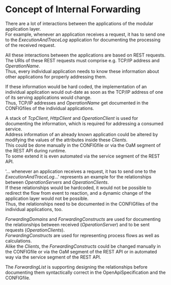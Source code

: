# Concept of Internal Forwarding  

There are a lot of interactions between the applications of the modular application layer.  
For example, whenever an application receives a request, it has to send one to the _ExecutionAndTraceLog_ application for documenting the processing of the received request.  

All these interactions between the applications are based on REST requests.  
The URIs of these REST requests must comprise e.g. TCP/IP address and _OperationName_.  
Thus, every individual application needs to know these information about other applications for properly addressing them.  

If these information would be hard coded, the implementation of an individual application would out-date as soon as the TCP/IP address of one of its serving applications would change.  
Thus, TCP/IP addresses and _OperationName_ get documented in the CONFIGfiles of the individual applications.  

A stack of _TcpClient_, _HttpClient_ and _OperationClient_ is used for documenting the information, which is required for addressing a consumed service.  
Address information of an already known application could be altered by modifying the values of the attributes inside these _Clients_.  
This could be done manually in the CONFIGfile or via the OaM segment of the REST API during runtime.  
To some extend it is even automated via the service segment of the REST API.  

'... whenever an application receives a request, it has to send one to the _ExecutionAndTraceLog_...' represents an example for the relationships between _OperationServers_ and _OperationClients_.  
If these relationships would be hardcoded, it would not be possible to redirect the flow from event to reaction, and a dynamic change of the application layer would not be possible.  
Thus, the relationships need to be documented in the CONFIGfiles of the individual applications, too.  

_ForwardingDomains_ and _ForwardingConstructs_ are used for documenting the relationships between received (_OperationServer_) and to be sent requests (_OperationClients_).  
_ForwardingConstructs_ are used for representing process flows as well as calculations.  
Alike the _Clients_, the _ForwardingConstructs_ could be changed manually in the CONFIGfile or via the OaM segment of the REST API or in automated way via the service segment of the REST API.  

The _ForwardingList_ is supporting designing the relationships before documenting them syntactically correct in the OpenApiSpecification and the CONFIGfile.  
